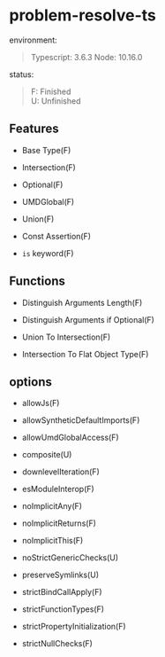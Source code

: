 # problem-resolve-ts

environment:
> Typescript: 3.6.3
> Node: 10.16.0  

status:
> F: Finished  
> U: Unfinished

## Features

+ Base Type(F)

+ Intersection(F)

+ Optional(F)

+ UMDGlobal(F)

+ Union(F)

+ Const Assertion(F)

+ `is` keyword(F)

## Functions

+ Distinguish Arguments Length(F)

+ Distinguish Arguments if Optional(F)

+ Union To Intersection(F)

+ Intersection To Flat Object Type(F)

## options

+ allowJs(F)

+ allowSyntheticDefaultImports(F)

+ allowUmdGlobalAccess(F)

+ composite(U)

+ downlevelIteration(F)

+ esModuleInterop(F)

+ noImplicitAny(F)

+ noImplicitReturns(F)

+ noImplicitThis(F)

+ noStrictGenericChecks(U)

+ preserveSymlinks(U)

+ strictBindCallApply(F)

+ strictFunctionTypes(F)

+ strictPropertyInitialization(F)

+ strictNullChecks(F)
